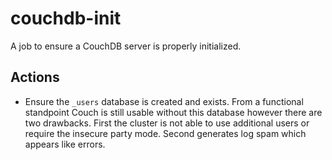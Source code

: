 # couchdb-init

A job to ensure a CouchDB server is properly initialized.

## Actions
* Ensure the `_users` database is created and exists.  From a functional standpoint Couch is still usable without this
database however there are two drawbacks.  First the cluster is not able to use additional users or require the insecure
party mode.  Second generates log spam which appears like errors.
